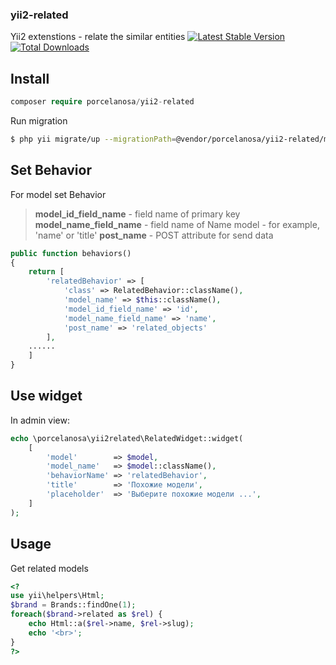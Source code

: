 ### yii2-related
Yii2 extenstions - relate the similar entities
[![Latest Stable Version](https://poser.pugx.org/porcelanosa/yii2-related/v/stable)](https://packagist.org/packages/porcelanosa/yii2-related)
[![Total Downloads](https://poser.pugx.org/porcelanosa/yii2-related/downloads)](https://packagist.org/packages/porcelanosa/yii2-related)
## Install 

```php
composer require porcelanosa/yii2-related
```
Run migration
```bash
$ php yii migrate/up --migrationPath=@vendor/porcelanosa/yii2-related/migrations
```

## Set Behavior
For model set Behavior

> **model_id_field_name** - field name of primary key 
> **model_name_field_name** - field name of Name model - for example, 'name' or 'title' 
> **post_name** - POST attribute for send data 
```php
public function behaviors()
{
    return [
        'relatedBehavior' => [
            'class' => RelatedBehavior::className(),
            'model_name' => $this::className(),
            'model_id_field_name' => 'id', 
            'model_name_field_name' => 'name',
            'post_name' => 'related_objects'
        ],
    ......
    ]
}    
```
## Use widget
In admin view:
```php
echo \porcelanosa\yii2related\RelatedWidget::widget(
    [
        'model'        => $model,
        'model_name'   => $model::className(),
        'behaviorName' => 'relatedBehavior',
        'title'        => 'Похожие модели',
        'placeholder'  => 'Выберите похожие модели ...',
    ]
);
```

## Usage
Get related models

```php
<?
use yii\helpers\Html;
$brand = Brands::findOne(1);
foreach($brand->related as $rel) { 
    echo Html::a($rel->name, $rel->slug); 
    echo '<br>';
}
?>
```